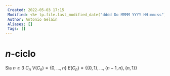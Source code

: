 ```yaml
---
 Created: 2022-05-03 17:15
 Modified: <%+ tp.file.last_modified_date("dddd Do MMMM YYYY HH:mm:ss") %>
 Author: Antonio Gelain
 Aliases: []
 Tags: []
---
```


# $n$-ciclo
Sia $n \ge 3$
$C_{n}$
$V(C_{n}) = \{ 0, ..., n \}$
$E(C_{n}) = \{ \{0, 1\}, ..., \{ n-1, n \}, \{ n, 1 \} \}$